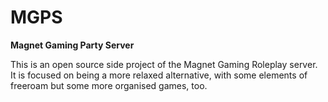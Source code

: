 # MGPS
**Magnet Gaming Party Server**

This is an open source side project of the Magnet Gaming Roleplay server.
It is focused on being a more relaxed alternative, with some elements of freeroam but some more organised games, too.
